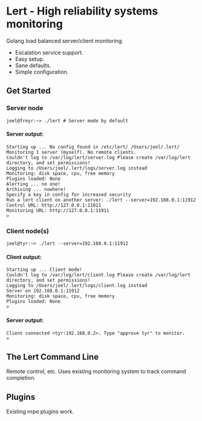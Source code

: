 Lert - High reliability systems monitoring
====

Golang load balanced server/client monitoring. 

* Escalation service support.
* Easy setup.
* Sane defaults.
* Simple configuration.

Get Started
-----------

### Server node

    joel@freyr:~> ./lert # Server mode by default

#### Server output:

    Starting up ... No config found in /etc/lert/ /Users/joel/.lert/
    Monitoring 1 server (myself). No remote clients.
    Couldn't log to /var/log/lert/server.log Please create /var/log/lert directory, and set permissions!
    Logging to /Users/joel/.lert/logs/server.log instead
    Monitoring: disk space, cpu, free memory
    Plugins loaded: None
    Alerting ... no one!
    Archiving ... nowhere!
    Specify a key in config for increased security
    Run a lert client on another server: ./lert --server=192.168.0.1:11912
    Control URL: http://127.0.0.1:11811
    Monitoring URL: http://127.0.0.1:11911
    >
    
### Client node(s)

    joel@tyr:~> ./lert --server=192.168.0.1:11912

#### Client output:
    
    Starting up ... Client mode!
    Couldn't log to /var/log/lert/client.log Please create /var/log/lert directory, and set permissions!
    Logging to /Users/joel/.lert/logs/client.log instead
    Server on 192.168.0.1:11912
    Monitoring: disk space, cpu, free memory
    Plugins loaded: None
    >

#### Server output:

    Client connected <tyr:192.168.0.2>. Type "approve tyr" to monitor.
    >

The Lert Command Line
---------------------

Remote control, etc. Uses existing monitoring system to track command completion.

Plugins
-------

Existing nrpe plugins work.
